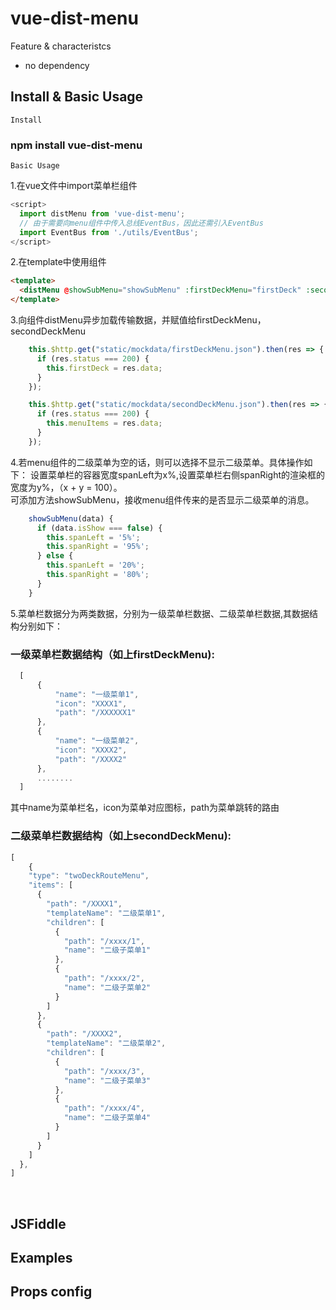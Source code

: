 # vue-dist-menu

Feature & characteristcs

* no dependency

## Install & Basic Usage

`Install`

### npm install vue-dist-menu

`Basic Usage`

1.在vue文件中import菜单栏组件
``` javascript
<script>
  import distMenu from 'vue-dist-menu';
  // 由于需要向menu组件中传入总线EventBus，因此还需引入EventBus
  import EventBus from './utils/EventBus';
</script>
```
2.在template中使用组件
```html
<template>
  <distMenu @showSubMenu="showSubMenu" :firstDeckMenu="firstDeck" :secondDeckMenu="menuItems" :EventBus="eventBus"></distMenu>
</template>
```
3.向组件distMenu异步加载传输数据，并赋值给firstDeckMenu，secondDeckMenu
```javascript
    this.$http.get("static/mockdata/firstDeckMenu.json").then(res => {
      if (res.status === 200) {
        this.firstDeck = res.data;
      }
    });

    this.$http.get("static/mockdata/secondDeckMenu.json").then(res => {
      if (res.status === 200) {
        this.menuItems = res.data;
      }
    });
```
4.若menu组件的二级菜单为空的话，则可以选择不显示二级菜单。具体操作如下：
设置菜单栏的容器宽度spanLeft为x%,设置菜单栏右侧spanRight的渲染框的宽度为y%，（x + y = 100）。<br>
可添加方法showSubMenu，接收menu组件传来的是否显示二级菜单的消息。
``` javascript
    showSubMenu(data) {
      if (data.isShow === false) {
        this.spanLeft = '5%';
        this.spanRight = '95%';
      } else {
        this.spanLeft = '20%';
        this.spanRight = '80%';
      }
    }
```
5.菜单栏数据分为两类数据，分别为一级菜单栏数据、二级菜单栏数据,其数据结构分别如下：
  ### 一级菜单栏数据结构（如上firstDeckMenu):
  ```javascript
    [
        {
            "name": "一级菜单1",
            "icon": "XXXX1",
            "path": "/XXXXXX1"
        },
        {
            "name": "一级菜单2",
            "icon": "XXXX2",
            "path": "/XXXX2"
        },
        ........
    ]
  ```
  其中name为菜单栏名，icon为菜单对应图标，path为菜单跳转的路由
  
 ### 二级菜单栏数据结构（如上secondDeckMenu):
```javascript
[
    {
    "type": "twoDeckRouteMenu", 
    "items": [
      {
        "path": "/XXXX1",
        "templateName": "二级菜单1",
        "children": [
          {
            "path": "/xxxx/1",
            "name": "二级子菜单1"
          },
          {
            "path": "/xxxx/2",
            "name": "二级子菜单2"
          }
        ]
      },
      {
        "path": "/XXXX2",
        "templateName": "二级菜单2",
        "children": [
          {
            "path": "/xxxx/3",
            "name": "二级子菜单3"
          },
          {
            "path": "/xxxx/4",
            "name": "二级子菜单4"
          }
        ]
      }
    ]
  },
]
```
  
  


## JSFiddle

## Examples

## Props config
